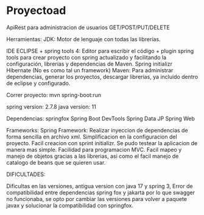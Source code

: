 # Proyectoad
ApiRest para administracion de usuarios
GET/POST/PUT/DELETE



Herramientas:
JDK: Motor de lenguaje con todas las librerías.


IDE ECLIPSE + spring tools 4: Editor para escribir el código + plugin spring tools para crear proyecto con spring actualizado y 
facilitando la configuración, librerías y dependencias de Maven.
Spring initializr
Hibernate (No es como tal un framework)
Maven: Para administrar dependencias, generar los proyectos, descargar librerías, ya incluido dentro de eclipse y configurado.

Correr proyecto: mvn spring-boot:run

spring version: 2.7.8
java version: 11

Dependencias: 
springfox
Spring Boot DevTools 
Spring Data JP
Spring Web

Frameworks:
Spring Framework:
Realizar inyeccion de dependencias de forma sencilla en archivo xml.
Simplificacion en la configuracion del proyecto.
Facil creacion con sprint initializr.
Se pudo testear la aplicacion de manera mas simple.
Facilidad para programacion MVC.
Facil mapeo y manejo de objetos gracias a las librerias, asi como el facil manejo de catalogo de beans que se quieren usar.


DIFICULTADES:

Dificultas en las versiones, antigua version con java 17 y spring 3, Error de compatibilidad entre dependencias spring fox y jakarta por lo que swagger no funcionaba,
se opto por cambiar las versiones para volver a paquete javax y solucionar la compatibilidad con springfox.

